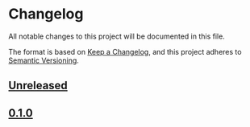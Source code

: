 # Changelog

All notable changes to this project will be documented in this file.

The format is based on [Keep a Changelog](https://keepachangelog.com),
and this project adheres to [Semantic Versioning](https://semver.org).

<!-- next-header -->
## [Unreleased]

## [0.1.0]

<!-- next-url -->
[Unreleased]: https://github.com/FedericoStra/texfmt/compare/v0.1.0...HEAD
[0.1.0]: https://github.com/FedericoStra/texfmt/releases/tag/v0.1.0

